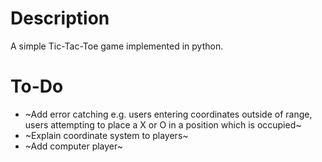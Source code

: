 # Description
A simple Tic-Tac-Toe game implemented in python.

# To-Do

- ~Add error catching e.g. users entering coordinates outside of range, users attempting to place a X or O in a position which is occupied~
- ~Explain coordinate system to players~
- ~Add computer player~
